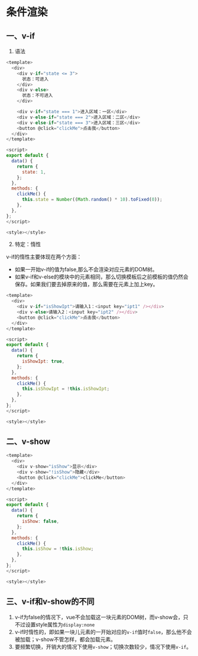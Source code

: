 # 条件渲染

## 一、v-if

1. 语法

```js
<template>
  <div>
    <div v-if="state <= 3">
      状态：可进入
    </div>
    <div v-else>
      状态：不可进入
    </div>

    <div v-if="state === 1">进入区域：一区</div>
    <div v-else-if="state === 2">进入区域：二区</div>
    <div v-else-if="state === 3">进入区域：三区</div>
    <button @click="clickMe">点击我</button>
  </div>
</template>

<script>
export default {
  data() {
    return {
      state: 1,
    };
  },
  methods: {
    clickMe() {
      this.state = Number((Math.random() * 10).toFixed(0));
    },
  },
};
</script>

<style></style>
```

2. 特定：惰性

v-if的惰性主要体现在两个方面：

- 如果一开始v-if的值为false,那么不会渲染对应元素的DOM树。
- 如果v-if和v-else的模块中的元素相同，那么切换模板后之前模板的值仍然会保存。如果我们要去掉原来的值，那么需要在元素上加上key。

```js
<template>
  <div>
    <div v-if="isShowIpt">请输入1：<input key="ipt1" /></div>
    <div v-else>请输入2：<input key="ipt2" /></div>
    <button @click="clickMe">点击我</button>
  </div>
</template>

<script>
export default {
  data() {
    return {
      isShowIpt: true,
    };
  },
  methods: {
    clickMe() {
      this.isShowIpt = !this.isShowIpt;
    },
  },
};
</script>

<style></style>

```

## 二、v-show

```js
<template>
  <div>
    <div v-show="isShow">显示</div>
    <div v-show="!isShow">隐藏</div>
    <button @click="clickMe">clickMe</button>
  </div>
</template>

<script>
export default {
  data() {
    return {
      isShow: false,
    };
  },
  methods: {
    clickMe() {
      this.isShow = !this.isShow;
    },
  },
};
</script>

<style></style>

```

## 三、v-if和v-show的不同

1. v-if为false的情况下，vue不会加载这一块元素的DOM树，而v-show会，只不过设置style属性为`display:none`
2. v-if时惰性的，即如果一块儿元素的一开始对应的`v-if`值时`false`，那么他不会被加载；v-show不管怎样，都会加载元素。
3. 要频繁切换，开销大的情况下使用`v-show`；切换次数较少，情况下使用`v-if`。

